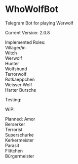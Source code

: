 # WhoWolfBot
Telegram Bot for playing Werwolf

Current Version: 2.0.8

Implemented Roles:\
Villager/in\
Witch\
Werwolf\
Hunter\
Wolfshund\
Terrorwolf\
Rotkaeppchen\
Weisser Wolf\
Harter Bursche

Testing:

WIP:

Planned:
Amor\
Berserker\
Terrorist\
Superschurke\
Kerkermeister\
Parasit\
Flittchen\
Bürgermeister